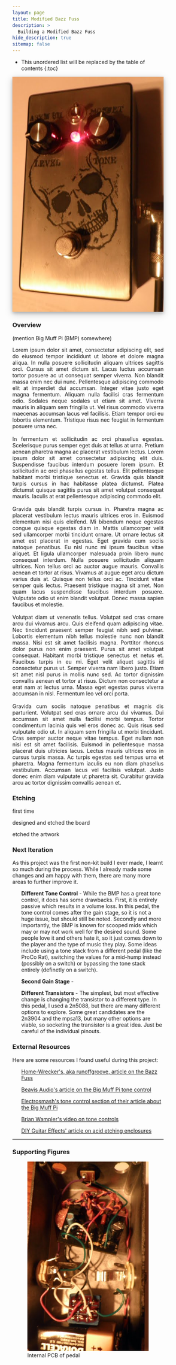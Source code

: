 ```yaml
---
layout: page
title: Modified Bazz Fuss
description: >
  Building a Modified Bazz Fuss
hide_description: true
sitemap: false
---
```


<style>

.banner {
  box-shadow: 0 4px 8px 0 rgba(0, 0, 0, 0.2), 0 6px 20px 0 rgba(0, 0, 0, 0.19);
  center;
}

.justify {
  text-align: justify;
}

.center {
  display: block;
  margin-left: auto;
  margin-right: auto;
  width: 50%;
}

* {
  box-sizing: border-box;
}

.column25 {
  float: left;
  width: 25%;
  padding: 10px;
}

.column30 {
  float: left;
  width: 30%;
  padding: 10px;
}

.column40 {
  float: left;
  width: 40%;
  padding: 10px;
}

.column50 {
  float: left;
  width: 50%;
  padding: 10px;
}

.column60 {
  float: left;
  width: 60%;
  padding: 10px;
}

.column70 {
  float: left;
  width: 70%;
  padding: 10px;
}

.column75 {
  float: left;
  width: 75%;
  padding: 10px;
}

.row:after {
  content: "";
  display: table;
  clear: both;
}

@media screen and (max-width: 600px) {
  .column25 {
    width: 100%;
  }
  .column30 {
    width: 100%;
  }
  .column40 {
    width: 100%;
  }
  .column50 {
    width: 100%;
  }
  .column60 {
    width: 100%;
  }
  .column70 {
    width: 100%;
  }
  .column75 {
    width: 100%;
  }
}

</style>


* This unordered list will be replaced by the table of contents
{:toc}

<div style="text-align: center;">
  <img src="/assets/guitar/mbf/mbf_front_side.jpg"  alt="Modified Bazz Fuss" class="banner">
</div>



### Overview

(mention Big Muff Pi (BMP) somewhere)

<p class="justify">
  Lorem ipsum dolor sit amet, consectetur adipiscing elit, sed do eiusmod tempor incididunt ut labore et dolore magna aliqua. In nulla posuere sollicitudin aliquam ultrices sagittis orci. Cursus sit amet dictum sit. Lacus luctus accumsan tortor posuere ac ut consequat semper viverra. Non blandit massa enim nec dui nunc. Pellentesque adipiscing commodo elit at imperdiet dui accumsan. Integer vitae justo eget magna fermentum. Aliquam nulla facilisi cras fermentum odio. Sodales neque sodales ut etiam sit amet. Viverra mauris in aliquam sem fringilla ut. Vel risus commodo viverra maecenas accumsan lacus vel facilisis. Etiam tempor orci eu lobortis elementum. Tristique risus nec feugiat in fermentum posuere urna nec.
  <br><br>
  In fermentum et sollicitudin ac orci phasellus egestas. Scelerisque purus semper eget duis at tellus at urna. Pretium aenean pharetra magna ac placerat vestibulum lectus. Lorem ipsum dolor sit amet consectetur adipiscing elit duis. Suspendisse faucibus interdum posuere lorem ipsum. Et sollicitudin ac orci phasellus egestas tellus. Elit pellentesque habitant morbi tristique senectus et. Gravida quis blandit turpis cursus in hac habitasse platea dictumst. Platea dictumst quisque sagittis purus sit amet volutpat consequat mauris. Iaculis at erat pellentesque adipiscing commodo elit.
  <br><br>
  Gravida quis blandit turpis cursus in. Pharetra magna ac placerat vestibulum lectus mauris ultrices eros in. Euismod elementum nisi quis eleifend. Mi bibendum neque egestas congue quisque egestas diam in. Mattis ullamcorper velit sed ullamcorper morbi tincidunt ornare. Ut ornare lectus sit amet est placerat in egestas. Eget gravida cum sociis natoque penatibus. Eu nisl nunc mi ipsum faucibus vitae aliquet. Et ligula ullamcorper malesuada proin libero nunc consequat interdum. Nulla posuere sollicitudin aliquam ultrices. Non tellus orci ac auctor augue mauris. Convallis aenean et tortor at risus. Vivamus at augue eget arcu dictum varius duis at. Quisque non tellus orci ac. Tincidunt vitae semper quis lectus. Praesent tristique magna sit amet. Non quam lacus suspendisse faucibus interdum posuere. Vulputate odio ut enim blandit volutpat. Donec massa sapien faucibus et molestie.
  <br><br>
  Volutpat diam ut venenatis tellus. Volutpat sed cras ornare arcu dui vivamus arcu. Quis eleifend quam adipiscing vitae. Nec tincidunt praesent semper feugiat nibh sed pulvinar. Lobortis elementum nibh tellus molestie nunc non blandit massa. Nisi est sit amet facilisis magna. Porttitor rhoncus dolor purus non enim praesent. Purus sit amet volutpat consequat. Habitant morbi tristique senectus et netus et. Faucibus turpis in eu mi. Eget velit aliquet sagittis id consectetur purus ut. Semper viverra nam libero justo. Etiam sit amet nisl purus in mollis nunc sed. Ac tortor dignissim convallis aenean et tortor at risus. Dictum non consectetur a erat nam at lectus urna. Massa eget egestas purus viverra accumsan in nisl. Fermentum leo vel orci porta.
  <br><br>
  Gravida cum sociis natoque penatibus et magnis dis parturient. Volutpat sed cras ornare arcu dui vivamus. Dui accumsan sit amet nulla facilisi morbi tempus. Tortor condimentum lacinia quis vel eros donec ac. Quis risus sed vulputate odio ut. In aliquam sem fringilla ut morbi tincidunt. Cras semper auctor neque vitae tempus. Eget nullam non nisi est sit amet facilisis. Euismod in pellentesque massa placerat duis ultricies lacus. Lectus mauris ultrices eros in cursus turpis massa. Ac turpis egestas sed tempus urna et pharetra. Magna fermentum iaculis eu non diam phasellus vestibulum. Accumsan lacus vel facilisis volutpat. Justo donec enim diam vulputate ut pharetra sit. Curabitur gravida arcu ac tortor dignissim convallis aenean et.
</p>


### Etching

first time

designed and etched the board

etched the artwork




### Next Iteration

As this project was the first non-kit build I ever made, I learnt so much during the process. While I already made some changes and am happy with them, there are many more areas to further improve it.

<ul>
<b>Different Tone Control</b> - While the BMP has a great tone control, it does has some drawbacks. First, it is entirely passive which results in a volume loss. In this pedal, the tone control comes after the gain stage, so it is not a huge issue, but should still be noted. Secondly and more importantly, the BMP is known for scooped mids which may or may not work well for the desired sound. Some people love it and others hate it, so it just comes down to the player and the type of music they play. Some ideas include using a tone stack from a different pedal (like the ProCo Rat), switching the values for a mid-hump instead (possibly on a switch) or bypassing the tone stack entirely (definetly on a switch).
</ul>


<ul>
<b>Second Gain Stage</b> - 
</ul>


<ul>
<b>Different Transistors</b> - The simplest, but most effective change is changing the transistor to a different type. In this pedal, I used a 2n5088, but there are many different options to explore. Some great candidates are the 2n3904 and the mpsa13, but many other options are viable, so socketing the transistor is a great idea. Just be careful of the individual pinouts.  
</ul>


### External Resources

Here are some resources I found useful during this project:

<ul>
<a href="https://home-wrecker.com/bazz.html" target="_blank">Home-Wrecker's, aka runoffgroove, article on the Bazz Fuss</a>
</ul>

<ul>
<a href="https://beavisaudio.com/techpages/bigmufftonecontrol/" target="_blank">Beavis Audio's article on the Big Muff Pi tone control</a>
</ul>

<ul>
<a href="https://www.electrosmash.com/big-muff-pi-analysis#link4" target="_blank">Electrosmash's tone control section of their article about the Big Muff Pi</a>
</ul>

<ul>
<a href="https://www.youtube.com/watch?v=HZAuhjt75X4" target="_blank">Brian Wampler's video on tone controls</a>
</ul>

<ul>
<a href="https://diy-guitar-effects.tumblr.com/etching
" target="_blank">DIY Guitar Effects' article on acid etching enclosures</a>
</ul>


____

### Supporting Figures

<figure>
  <img src="/assets/guitar/mbf/mbf_guts.JPG"  alt="MBF Guts">
  <figcaption>Internal PCB of pedal</figcaption>
</figure>
